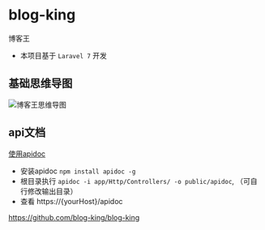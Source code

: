 # blog-king
博客王

* 本项目基于 `Laravel 7` 开发

## 基础思维导图
<img src="http://assets.processon.com/chart_image/5e665807e4b0e40bc1dafba8.png" alt="博客王思维导图" >


## api文档
[使用apidoc](https://apidocjs.com/)

* 安装apidoc  `npm install apidoc -g`
* 根目录执行 `apidoc -i app/Http/Controllers/ -o public/apidoc`, （可自行修改输出目录）
* 查看 https://{yourHost}/apidoc

https://github.com/blog-king/blog-king
